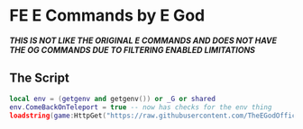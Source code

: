 # FE E Commands by E God

***THIS IS NOT LIKE THE ORIGINAL E COMMANDS AND DOES NOT HAVE THE OG COMMANDS DUE TO FILTERING ENABLED LIMITATIONS***

## The Script

```lua
local env = (getgenv and getgenv()) or _G or shared
env.ComeBackOnTeleport = true -- now has checks for the env thing
loadstring(game:HttpGet("https://raw.githubusercontent.com/TheEGodOfficial/E-Commands/refs/heads/main/Holder/Loader.lua"))()
```
